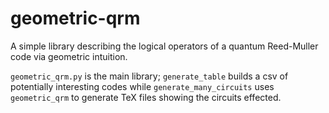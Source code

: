# geometric-qrm

A simple library describing the logical operators of a quantum Reed-Muller code via geometric intuition.

`geometric_qrm.py` is the main library; `generate_table` builds a csv of potentially interesting codes while `generate_many_circuits` uses `geometric_qrm` to generate TeX files showing the circuits effected.